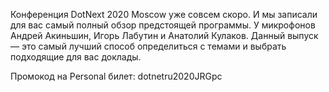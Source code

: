 ﻿---
Number: 17
Title: RadioDotNet №17
PublishDate: 2020-11-12T21:34:24Z
Authors:
  - Анатолий Кулаков
  - Игорь Лабутин
  - Андрей Акиньшин
Mastering: Максим Шошин
Music:
  Максим Аршинов «Pensive yeti.0.1»: https://hightech.group/ru/about
Home: https://anchor.fm/radiodotnet/episodes/RadioDotNet-017-emdcjb
Audio: https://anchor.fm/s/f0c0ef4/podcast/play/22507563/https%3A%2F%2Fd3ctxlq1ktw2nl.cloudfront.net%2Fstaging%2F2020-10-12%2Fcb19df1f-aa50-395c-3141-3568c44d2498.mp3
Video: https://www.youtube.com/watch?v=dWlhdoLkaLs
Topics:

  - Subject: Trends
    Timestamp: 00:00:58
    Links:
      - https://dotnext-moscow.ru/2020/msk/schedule/?utm_source=dotnetru&utm_medium=partner&utm_campaign=partner&utm_term=dotnetru

  - Subject: Best Practices
    Timestamp: 00:10:13
    Links:
      - https://dotnext-moscow.ru/2020/msk/schedule/?utm_source=dotnetru&utm_medium=partner&utm_campaign=partner&utm_term=dotnetru

  - Subject: Internals and Performance
    Timestamp: 00:16:06
    Links:
      - https://dotnext-moscow.ru/2020/msk/schedule/?utm_source=dotnetru&utm_medium=partner&utm_campaign=partner&utm_term=dotnetru

  - Subject: Architecture
    Timestamp: 00:23:12
    Links:
      - https://dotnext-moscow.ru/2020/msk/schedule/?utm_source=dotnetru&utm_medium=partner&utm_campaign=partner&utm_term=dotnetru

  - Subject: Workshops
    Timestamp: 00:37:20
    Links:
      - https://dotnext-moscow.ru/2020/msk/schedule/?utm_source=dotnetru&utm_medium=partner&utm_campaign=partner&utm_term=dotnetru

---
Конференция DotNext 2020 Moscow уже совсем скоро. И мы записали для вас самый полный обзор предстоящей программы. У микрофонов Андрей Акиньшин, Игорь Лабутин и Анатолий Кулаков. Данный выпуск — это самый лучший способ определиться с темами и выбрать подходящие для вас доклады.

Промокод на Personal билет: dotnetru2020JRGpc

